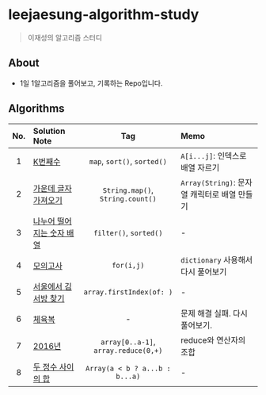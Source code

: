 # leejaesung-algorithm-study

> 이재성의 알고리즘 스터디

## About

* 1일 1알고리즘을 풀어보고, 기록하는 Repo입니다.


## Algorithms

| No. | Solution Note | Tag | Memo |
|:---:|:---|:---:|:---|
|1|[K번째수](https://github.com/blackturtle2/Leejaesung-algorithm-study/tree/master/Algorithms/20190415%20K%EB%B2%88%EC%A7%B8%EC%88%98)| `map`, `sort()`, `sorted()` | `A[i...j]`: 인덱스로 배열 자르기 |
|2|[가운데 글자 가져오기](https://github.com/blackturtle2/Leejaesung-algorithm-study/tree/master/Algorithms/20190416%20%EA%B0%80%EC%9A%B4%EB%8D%B0%20%EA%B8%80%EC%9E%90%20%EA%B0%80%EC%A0%B8%EC%98%A4%EA%B8%B0)| `String.map()`, `String.count()` | `Array(String)`: 문자열 캐릭터로 배열 만들기 |
|3|[나누어 떨어지는 숫자 배열](https://github.com/blackturtle2/Leejaesung-algorithm-study/tree/master/Algorithms/20190416%20%EB%82%98%EB%88%84%EC%96%B4%20%EB%96%A8%EC%96%B4%EC%A7%80%EB%8A%94%20%EC%88%AB%EC%9E%90%20%EB%B0%B0%EC%97%B4)| `filter()`, `sorted()` | - |
|4|[모의고사](https://github.com/blackturtle2/Leejaesung-algorithm-study/tree/master/Algorithms/20190416%20%EB%AA%A8%EC%9D%98%EA%B3%A0%EC%82%AC)| `for(i,j)` | `dictionary` 사용해서 다시 풀어보기 |
|5|[서울에서 김서방 찾기](https://github.com/blackturtle2/Leejaesung-algorithm-study/tree/master/Algorithms/20190416%20%EC%84%9C%EC%9A%B8%EC%97%90%EC%84%9C%20%EA%B9%80%EC%84%9C%EB%B0%A9%20%EC%B0%BE%EA%B8%B0)| `array.firstIndex(of: )` | - |
|6|[체육복](https://github.com/blackturtle2/Leejaesung-algorithm-study/tree/master/Algorithms/20190417%20%EC%B2%B4%EC%9C%A1%EB%B3%B5)| - | 문제 해결 실패. 다시 풀어보기.
|7|[2016년](https://github.com/blackturtle2/Leejaesung-algorithm-study/tree/master/Algorithms/20190422%202016%EB%85%84)| `array[0..a-1]`, `array.reduce(0,+)` | reduce와 연산자의 조합
|8|[두 정수 사이의 합](https://github.com/blackturtle2/Leejaesung-algorithm-study/tree/master/Algorithms/20190422%20%EB%91%90%20%EC%A0%95%EC%88%98%20%EC%82%AC%EC%9D%B4%EC%9D%98%20%ED%95%A9)| `Array(a < b ? a...b : b...a)` | - |
